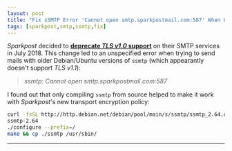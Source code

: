 ```yaml
---
layout: post
title: "Fix sSMTP Error 'Cannot open smtp.sparkpostmail.com:587' When Using Sparkpost SMTP"
tags: [sparkpost,smtp,ssmtp,fix]
---
```


*Sparkpost* decided to [**deprecate *TLS v1.0* support**](https://www.sparkpost.com/blog/tls-v1-0-deprecation/) on their SMTP services in July 2018.
This change led to an unspecified error when trying to send mails with older Debian/Ubuntu versions of `ssmtp` (which appearantly doesn't support *TLS v1.1*):
> *ssmtp: Cannot open smtp.sparkpostmail.com:587*

I found out that only compiling `ssmtp` from source helped to make it work with *Sparkpost*'s new transport encryption policy:
```bash
curl -fsSL http://http.debian.net/debian/pool/main/s/ssmtp/ssmtp_2.64.orig.tar.bz2 | tar jxvf -
ssmtp-2.64
./configure --prefix=/
make && cp ./ssmtp /usr/sbin/
```

---
